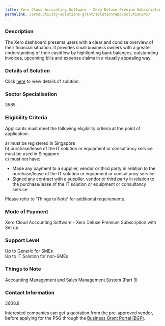 ```yaml
---
title: Xero Cloud Accounting Software - Xero Deluxe Premium Subscription with Set up
permalink: /productivity-solutions-grant/solutionrepo/solution2457
---
```


### Description

The Xero dashboard presents users with a clear and concise overview of their financial situation. It provides small business owners with a greater understanding of their cashflow by highlighting bank balances, outstanding invoices, upcoming bills and expense claims in a visually appealing way.

### Details of Solution

Click <a href='Assembly Works Pte. Ltd.' target='_blank' rel='noopener'>here</a> to view details of solution.

### Sector Specialisation

 3585 

### Eligibility Criteria

Applicants must meet the following eligibility criteria at the point of application:

a) must be registered in Singapore <br>
b) purchase/lease of the IT solution or equipment or consultancy service must be used in Singapore <br>
c) must not have:
- Made any payment to a supplier, vendor or third party in relation to the purchase/lease of the IT solution or equipment or consultancy service
- Signed any contract with a supplier, vendor or third party in relation to the purchase/lease of the IT solution or equipment or consultancy service

Please refer to 'Things to Note' for additional requirements.

### Mode of Payment
Xero Cloud Accounting Software - Xero Deluxe Premium Subscription with Set up

### Support Level
Up to Generic for SMEs <br>
Up to IT Solution for non-SMEs

### Things to Note
Accounting Management and Sales Management System (Part 3)

### Contact Information
3608.8

Interested companies can get a quotation from the pre-approved vendor, before applying for the PSG through the <a target='_blank' rel='noopener' href='https://www.businessgrants.gov.sg/'>Business Grant Portal (BGP)</a>.
